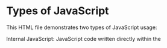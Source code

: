 <h1>Types of JavaScript</h1>
This HTML file demonstrates two types of JavaScript usage:

Internal JavaScript:
JavaScript code written directly within the <script> tags in an HTML file.

External JavaScript:
JavaScript code stored in a separate file and linked using the <script> tag with a src attribute pointing to the file.

Benefits:
Internal: Quick for small scripts and testing.
External: Better for reusability, organization, and separating code from content.